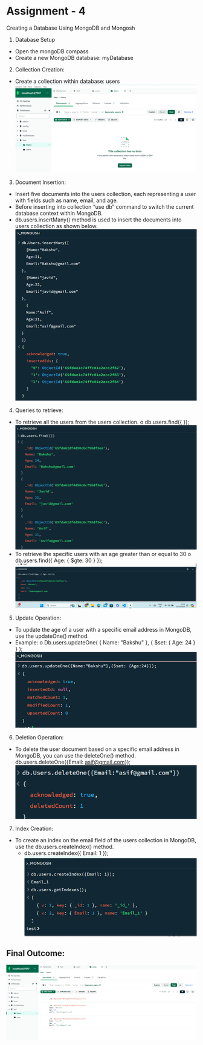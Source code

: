 # Assignment - 4
Creating a Database Using MongoDB and Mongosh

1. Database Setup
- Open the mongoDB compass 
- Create a new MongoDB database: myDatabase  
 
2.	Collection Creation:  
- Create a collection within database: users  
![alt text](image.png)

3.	Document Insertion: 
-	Insert five documents into the users collection, each representing a user with fields such as name, email, and age. 
-	Before inserting into collection “use db” command to switch the current database context within MongoDB. 
-	db.users.insertMany() method is used to insert the documents into users collection as shown below. 
![alt text](image-2.png)
4.	Queries to retrieve:  
-	To retrieve all the users from the users collection.  o db.users.find({ }); 
![alt text](image-1.png)
-	To retrieve the specific users with an age greater than or equal to 
30 o db.users.find({ Age: { $gte: 30 } });  
![alt text](image-3.png)
5.	Update Operation:  
-	To update the age of a user with a specific email address in MongoDB, use the updateOne() method.  
-	Example: 
o Db.users.updateOne( 
	   	 	{ Name: "Bakshu" }, 
	   	 	{ $set: { Age: 24 } } 
	 	); 
![alt text](image-4.png)
6.	Deletion Operation:  
-	To delete the user document based on a specific email address in MongoDB, you can use the deleteOne() method. 
db.users.deleteOne({Email: asif@gmail.com});
![alt text](image-7.png)
7.	Index Creation: 
- To create an index on the email field of the users collection in MongoDB, use the db.users.createIndex() method. 
    - db.users.createIndex({ Email: 1 }); 
![alt text](image-6.png)
## Final Outcome: 
![alt text](image-5.png)